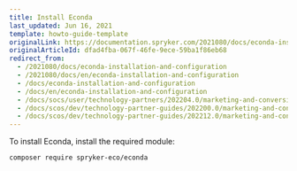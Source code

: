 ```yaml
---
title: Install Econda
last_updated: Jun 16, 2021
template: howto-guide-template
originalLink: https://documentation.spryker.com/2021080/docs/econda-installation-and-configuration
originalArticleId: dfad4fba-067f-46fe-9ece-59ba1f86eb68
redirect_from:
  - /2021080/docs/econda-installation-and-configuration
  - /2021080/docs/en/econda-installation-and-configuration
  - /docs/econda-installation-and-configuration
  - /docs/en/econda-installation-and-configuration
  - /docs/socs/user/technology-partners/202204.0/marketing-and-conversion/personalization-and-cross-selling/econda/econda-installation-and-configuration.html
  - /docs/scos/dev/technology-partner-guides/202200.0/marketing-and-conversion/personalization-and-cross-selling/econda/installing-econda.html
  - /docs/scos/dev/technology-partner-guides/202212.0/marketing-and-conversion/personalization-and-cross-selling/econda/installing-econda.html
---
```


To install Econda, install the required module:

```bash
composer require spryker-eco/econda
```
